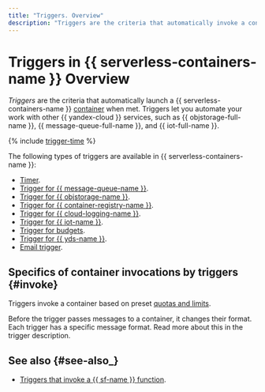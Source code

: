 ```yaml
---
title: "Triggers. Overview"
description: "Triggers are the criteria that automatically invoke a container when met. Triggers enable you to automate your work with other {{ yandex-cloud }} services, such as Yandex Object Storage, Yandex Message Queue, and Yandex IoT Core."
---
```


# Triggers in {{ serverless-containers-name }} Overview

_Triggers_ are the criteria that automatically launch a {{ serverless-containers-name }} [container](../container.md) when met. Triggers let you automate your work with other {{ yandex-cloud }} services, such as {{ objstorage-full-name }}, {{ message-queue-full-name }}, and {{ iot-full-name }}.

{% include [trigger-time](../../../_includes/functions/trigger-time.md) %}

The following types of triggers are available in {{ serverless-containers-name }}:
* [Timer](timer.md).
* [Trigger for {{ message-queue-name }}](ymq-trigger.md).
* [Trigger for {{ objstorage-name }}](os-trigger.md).
* [Trigger for {{ container-registry-name }}](cr-trigger.md).
* [Trigger for {{ cloud-logging-name }}](cloud-logging-trigger.md).
* [Trigger for {{ iot-name }}](iot-core-trigger.md).
* [Trigger for budgets](budget-trigger.md).
* [Trigger for {{ yds-name }}](data-streams-trigger.md).
* [Email trigger](mail-trigger.md).

## Specifics of container invocations by triggers {#invoke}

Triggers invoke a container based on preset [quotas and limits](../limits.md).

Before the trigger passes messages to a container, it changes their format. Each trigger has a specific message format. Read more about this in the trigger description.

## See also {#see-also_}

* [Triggers that invoke a {{ sf-name }} function](../../../functions/concepts/trigger/index.md).